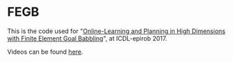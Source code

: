 # FEGB
This is the code used for "<a href="http://www.tech.plym.ac.uk/SoCCE/CRNS/APRIL/publications/finite-element-goal_FINAL_v.pdf">Online-Learning and Planning in High Dimensions with Finite Element Goal Babbling</a>", at ICDL-epirob 2017.

Videos can be found <a href="http://pontusloviken.com/icdl-epirob-2017">here</a>.
